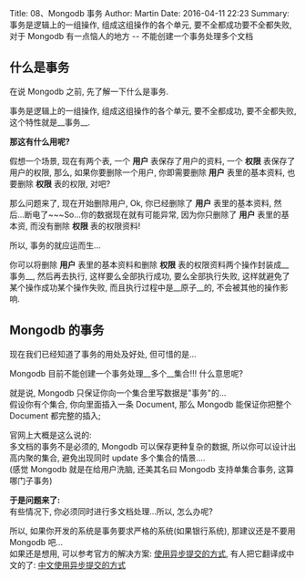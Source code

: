 Title: 08、Mongodb 事务
Author: Martin
Date: 2016-04-11 22:23
Summary: 事务是逻辑上的一组操作, 组成这组操作的各个单元, 要不全都成功要不全都失败, 对于 Mongodb 有一点恼人的地方 -- 不能创建一个事务处理多个文档

## 什么是事务
在说 Mongodb 之前, 先了解一下什么是事务.

事务是逻辑上的一组操作, 组成这组操作的各个单元, 要不全都成功, 要不全都失败, 这个特性就是__事务__.

__那这有什么用呢?__

假想一个场景, 现在有两个表, 一个 __用户__ 表保存了用户的资料, 一个 __权限__ 表保存了用户的权限, 那么, 如果你要删除一个用户, 你即需要删除 __用户__ 表里的基本资料, 也要删除 __权限__ 表的权限, 对吧?

那么问题来了, 现在开始删除用户, Ok, 你已经删除了 __用户__ 表里的基本资料, 然后...断电了~~~So...你的数据现在就有可能异常, 因为你只删除了 __用户__ 表里的基本资, 而没有删除 __权限__ 表的权限资料!

所以, 事务的就应运而生...

你可以将删除 __用户__ 表里的基本资料和删除 __权限__ 表的权限资料两个操作封装成__事务__, 然后再去执行, 这样要么全部执行成功, 要么全部执行失败, 这样就避免了某个操作成功某个操作失败, 而且执行过程中是__原子__的, 不会被其他的操作影响.

## Mongodb 的事务
现在我们已经知道了事务的用处及好处, 但可惜的是...

Mongodb 目前不能创建一个事务处理__多个__集合!!! 什么意思呢?

就是说, Mongodb 只保证你向一个集合里写数据是"事务"的...<br>
假设你有个集合, 你向里面插入一条 Document, 那么 Mongodb 能保证你把整个 Document 都完整的插入;

官网上大概是这么说的:<br>
多文档的事务不是必须的, Mongodb 可以保存更种复杂的数据, 所以你可以设计出高内聚的集合, 避免出现同时 update 多个集合的情景....<br>
(感觉 Mongodb 就是在给用户洗脑, 还美其名曰 Mongodb 支持单集合事务, 这算哪门子事务)


__于是问题来了:__<br>
有些情况下, 你必须同时进行多文档处理...所以, 怎么办呢?

所以, 如果你开发的系统是事务要求严格的系统(如果银行系统), 那建议还是不要用 Mongodb 吧...<br>
如果还是想用, 可以参考官方的解决方案: [使用异步提交的方式](https://docs.mongodb.org/manual/tutorial/perform-two-phase-commits/), 有人把它翻译成中文的了: [中文使用异步提交的方式](http://www.tuicool.com/articles/f6ZBjm)
